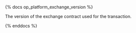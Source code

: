{% docs op_platform_exchange_version %}

The version of the exchange contract used for the transaction.

{% enddocs %}